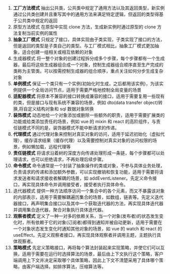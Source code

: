 1. **工厂方法模式** 抽出公共类，公共类中规定了通用方法以及其返回类型，新实例通过公共类创建并且重写其中的通用方法来满足特定逻辑，但返回的类型得基于公共类中规定的返回
2. 原型方法模式 在原型中实现 clone 方法，生成新实例时通过原型的 clone 方法复制当前实例的属性
3. **抽象工厂模式** 只规定了接口，具体实现由子类实现，子类实现了接口的方法，但是返回的类型是子类自己的类型。与工厂模式相比，抽象工厂模式更加抽象，适合创建一组相关或相互依赖的对象
4. 生成器模式 将一整个对象的创建过程拆分成多个步骤，每个步骤都有一个生成器，最后将这些生成器组合成一个对象，控制生成器组合顺序直至生产完成的类称为主管类。可以按需控制生成器的组合顺序，重点关注如何分步生成复杂对象
5. **单例模式** 保证一个类只有一个实例(初始化时生成，之后都用该实例)，为该实例提供一个全局访问节点，适用于需要严格地控制全局变量的场景
6. **适配器模式** 将原本不兼容的接口转换成兼容的接口，适用于需要复用一些现有的类，但是接口与现有系统不兼容的场景，例如 dto(data transfer object)转换,将自定义结构对象和 sql 数据对象转换
7. **装饰模式** 动态地给一个对象添加或删除一些额外的职责，适用于需要扩展类的功能或给类添加责任的场景，例如 vue 的 mixin 和 react 的高阶组件，与责任链模式不同的是，装饰器模式不能中断请求的传递。
8. **代理模式** 通过代理对象来控制对真实对象的访问，适用于延迟初始化（虚拟代理），缓存请求结果（缓存代理）以及需要控制对真实对象的访问权限的场景，例如懒加载，远程代理等
9. **责任链模式** 将请求沿着树的深度方向传递处理形成一条链，每个步骤都可以处理请求，也可以拒绝请求，不再处理后续步骤。
10. **命令模式** 命令通常是一个封装了抽象操作的类或对象，不参与具体业务处理，负责请求的传递和添加额外参数，可以实现撤销和恢复功能，适用于需要将请求发送者和请求接收者解耦的场景，如 addEventListener。先定义命令接口，再实现具体命令并调用接受者，接受者执行具体命令。
11. 迭代器模式 提供一种方法顺序访问一个集合中的各个元素，而又不暴露该对象的内部表示，适用于需要解耦遍历集合的场景，如数组，链表等。先定义迭代器接口，再声明集合接口以及其中一个获取迭代器的方法，再实现具体迭代器并调用集合迭代器，聚合对象执行具体迭代器。
12. **观察者模式** 定义了一种一对多的依赖关系，当一个对象(发布者)的状态发生变化时，所有依赖于它的对象(订阅者)都得到通知并被自动更新，适用于需要在一个对象状态发生变化时通知其他对象的场景，如 vue 的 watch 和 react 的 useEffect。先定义观察者接口，再实现具体观察者并调用主题，主题执行具体观察者。
13. **策略模式** 先定义策略接口，再将每个算法封装起来实现策略，并使它们可以互换，适用于需要在运行时选择算法的场景，最后由上下文执行这个策略，客户端调用上下文并决定采取哪个具体策略，因此上下文不清楚采用了具体哪个策略，由客户端选择。如排序算法，压缩算法等。
